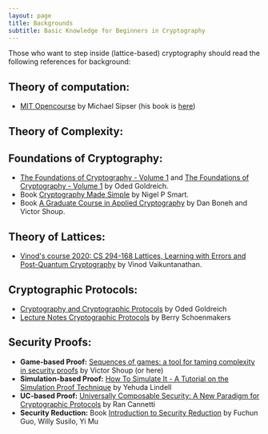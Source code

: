 ```yaml
---
layout: page
title: Backgrounds
subtitle: Basic Knowledge for Beginners in Cryptography
---
```


Those who want to step inside (lattice-based) cryptography should read the following references for background:

## Theory of computation:
- [MIT Opencourse](https://ocw.mit.edu/courses/mathematics/18-404j-theory-of-computation-fall-2006/) by Michael Sipser  (his book is [here](http://fuuu.be/polytech/INFOF408/Introduction-To-The-Theory-Of-Computation-Michael-Sipser.pdf))
## Theory of Complexity:

## Foundations of Cryptography: 
- [The Foundations of Cryptography - Volume 1](http://www.wisdom.weizmann.ac.il/~oded/foc-vol1.html) and [The Foundations of Cryptography - Volume 1](http://www.wisdom.weizmann.ac.il/~oded/foc-vol2.html) by Oded Goldreich.
- Book [Cryptography Made Simple](https://link.springer.com/book/10.1007/978-3-319-21936-3) by Nigel P Smart.
- Book [A Graduate Course in Applied Cryptography](https://toc.cryptobook.us/) by Dan Boneh and Victor Shoup.
## Theory of Lattices:  
- [Vinod's course 2020: CS 294-168 Lattices, Learning with Errors and Post-Quantum Cryptography](http://people.csail.mit.edu/vinodv/CS294/?fbclid=IwAR03f7Ck67fBMaI7yWmnge0-aUtMH1FZJ-1q0WyLHaFIv3Ac4XjTvJQOEsQ) by Vinod Vaikuntanathan.

## Cryptographic Protocols: 
- [Cryptography and Cryptographic Protocols](http://www.wisdom.weizmann.ac.il/~oded/foc-sur01.html) by Oded Goldreich
- [Lecture Notes Cryptographic Protocols](https://www.win.tue.nl/~berry/2DMI00/) by  Berry Schoenmakers
## Security Proofs: 
- **Game-based Proof:** [Sequences of games: a tool for taming complexity in security proofs](https://eprint.iacr.org/2004/332)  by Victor Shoup  (or here)
- **Simulation-based Proof:**  [How To Simulate It - A Tutorial on the Simulation Proof Technique](https://eprint.iacr.org/2016/046) by Yehuda Lindell
- **UC-based Proof:** [Universally Composable Security: A New Paradigm for Cryptographic Protocols](https://eprint.iacr.org/2000/067.pdf)  by Ran Cannetti
- **Security Reduction:** Book [Introduction to Security Reduction](https://link.springer.com/book/10.1007/978-3-319-93049-7) by  Fuchun Guo, Willy Susilo, Yi Mu


